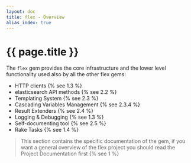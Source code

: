```yaml
---
layout: doc
title: flex - Overview
alias_index: true
---
```


# {{ page.title }}

The `flex` gem provides the core infrastructure and the lower level functionality used also by all the other flex gems:

* HTTP clients {% see 1.3 %}
* elasticsearch API methods {% see 2.2 %}
* Templating System {% see 2.3 %}
* Cascading Variables Management {% see 2.3.4 %}
* Result Extenders {% see 2.4 %}
* Logging & Debugging {% see 1.3 %}
* Self-documenting tool {% see 2.5 %}
* Rake Tasks {% see 1.4 %}

> This section contains the specific documentation of the gem, if you want a general overview of the flex project you should read the Project Documentation first {% see 1 %}
